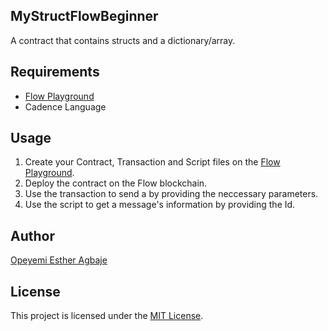 ## MyStructFlowBeginner

A contract that contains structs and a dictionary/array.

## Requirements

- [Flow Playground](https://play.flow.com)
- Cadence Language

## Usage

1. Create your Contract, Transaction and Script files on the [Flow Playground](https://play.flow.com).
2. Deploy the contract on the Flow blockchain.
3. Use the transaction to send a by providing the neccessary parameters.
4. Use the script to get a message's information by providing the Id.

## Author

[Opeyemi Esther Agbaje](https://github.com/esteriella)

## License

This project is licensed under the [MIT License](LICENSE).
